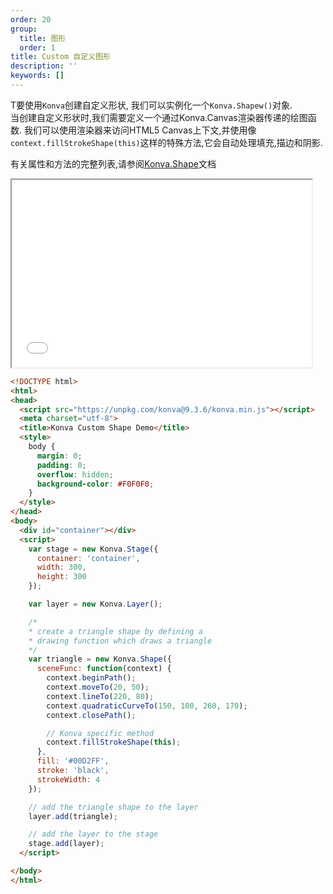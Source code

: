 ```yaml
---
order: 20
group:
  title: 图形
  order: 1
title: Custom 自定义图形
description: ''
keywords: []
---
```


T要使用`Konva`创建自定义形状, 我们可以实例化一个`Konva.Shapew()`对象.  
当创建自定义形状时,我们需要定义一个通过Konva.Canvas渲染器传递的绘图函数.
我们可以使用渲染器来访问HTML5 Canvas上下文,并使用像`context.fillStrokeShape(this)`这样的特殊方法,它会自动处理填充,描边和阴影.

有关属性和方法的完整列表,请参阅<a href="https://konvajs.github.io/api/Konva.Shape.html" target="__blank">Konva.Shape</a>文档

<iframe src="/downloads/code/shapes/Custom.html" style="width: 50vw;height:300px;"></iframe>


```html
<!DOCTYPE html>
<html>
<head>
  <script src="https://unpkg.com/konva@9.3.6/konva.min.js"></script>
  <meta charset="utf-8">
  <title>Konva Custom Shape Demo</title>
  <style>
    body {
      margin: 0;
      padding: 0;
      overflow: hidden;
      background-color: #F0F0F0;
    }
  </style>
</head>
<body>
  <div id="container"></div>
  <script>
    var stage = new Konva.Stage({
      container: 'container',
      width: 300,
      height: 300
    });

    var layer = new Konva.Layer();

    /*
    * create a triangle shape by defining a
    * drawing function which draws a triangle
    */
    var triangle = new Konva.Shape({
      sceneFunc: function(context) {
        context.beginPath();
        context.moveTo(20, 50);
        context.lineTo(220, 80);
        context.quadraticCurveTo(150, 100, 260, 170);
        context.closePath();

        // Konva specific method
        context.fillStrokeShape(this);
      },
      fill: '#00D2FF',
      stroke: 'black',
      strokeWidth: 4
    });

    // add the triangle shape to the layer
    layer.add(triangle);

    // add the layer to the stage
    stage.add(layer);
  </script>

</body>
</html>
```
